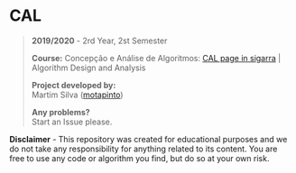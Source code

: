 # CAL

> **2019/2020** - 2rd Year, 2st Semester
>
> **Course:** Concepção e Análise de Algoritmos: [CAL page in sigarra](https://sigarra.up.pt/feup/en/ucurr_geral.ficha_uc_view?pv_ocorrencia_id=436441) | Algorithm Design and Analysis
>
> **Project developed by:**\
> Martim Silva ([motapinto](https://github.com/motapinto))
>
> **Any problems?**\
> Start an Issue please.

**Disclaimer** - This repository was created for educational purposes and we do not take any responsibility for anything related to its content. You are free to use any code or algorithm you find, but do so at your own risk.
